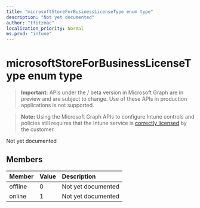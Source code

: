 ```yaml
---
title: "microsoftStoreForBusinessLicenseType enum type"
description: "Not yet documented"
author: "tfitzmac"
localization_priority: Normal
ms.prod: "intune"
---
```


# microsoftStoreForBusinessLicenseType enum type

> **Important:** APIs under the / beta version in Microsoft Graph are in preview and are subject to change. Use of these APIs in production applications is not supported.

> **Note:** Using the Microsoft Graph APIs to configure Intune controls and policies still requires that the Intune service is [correctly licensed](https://go.microsoft.com/fwlink/?linkid=839381) by the customer.

Not yet documented
## Members
|Member|Value|Description|
|:---|:---|:---|
|offline|0|Not yet documented|
|online|1|Not yet documented|





